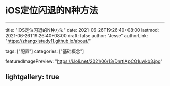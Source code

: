 # iOS定位闪退的N种方法

---
title: "iOS定位闪退的N种方法"
date: 2021-06-26T19:26:40+08:00
lastmod: 2021-06-26T19:26:40+08:00
draft: false
author: "Jesse"
authorLink: "https://zhangxistudy11.github.io/about/"


tags: ["配置"]
categories: ["基础概念"]

featuredImagePreview: "https://i.loli.net/2021/06/13/DnrtIApCQ1uwkb3.jpg"


lightgallery: true
---
